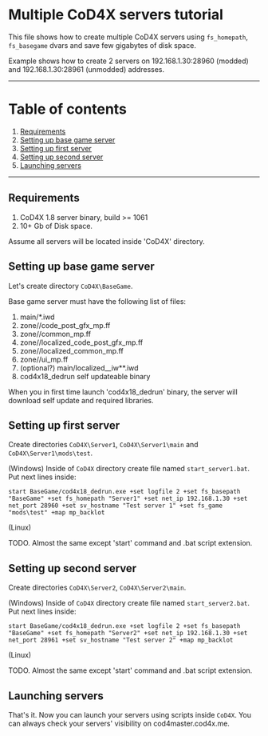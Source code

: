 # Multiple CoD4X servers tutorial

This file shows how to create multiple CoD4X servers using `fs_homepath`, `fs_basegame` dvars and save few gigabytes of disk space.

Example shows how to create 2 servers on 192.168.1.30:28960 (modded) and 192.168.1.30:28961 (unmodded) addresses.

---

# Table of contents

1. [Requirements](#)
2. [Setting up base game server](#)
3. [Setting up first server](#)
4. [Setting up second server](#)
5. [Launching servers](#)

---

## Requirements

1. CoD4X 1.8 server binary, build >= 1061
2. 10+ Gb of Disk space.

Assume all servers will be located inside 'CoD4X' directory.

## Setting up base game server

Let's create directory `CoD4X\BaseGame`.

Base game server must have the following list of files:
1. main/*.iwd
2. zone/<lang>/code_post_gfx_mp.ff
3. zone/<lang>/common_mp.ff
4. zone/<lang>/localized_code_post_gfx_mp.ff
5. zone/<lang>/localized_common_mp.ff
4. zone/<english>/ui_mp.ff
5. (optional?) main/localized_<lang>_iw**.iwd
6. cod4x18_dedrun self updateable binary

When you in first time launch 'cod4x18_dedrun' binary, the server will download self update and required libraries.

## Setting up first server

Create directories `CoD4X\Server1`, `CoD4X\Server1\main` and `CoD4X\Server1\mods\test`.

(Windows)
Inside of `CoD4X` directory create file named `start_server1.bat`. Put next lines inside:

```
start BaseGame/cod4x18_dedrun.exe +set logfile 2 +set fs_basepath "BaseGame" +set fs_homepath "Server1" +set net_ip 192.168.1.30 +set net_port 28960 +set sv_hostname "Test server 1" +set fs_game "mods\test" +map mp_backlot
```

(Linux)

TODO. Almost the same except 'start' command and .bat script extension.

## Setting up second server

Create directories `CoD4X\Server2`, `CoD4X\Server2\main`.

(Windows)
Inside of `CoD4X` directory create file named `start_server2.bat`. Put next lines inside:

```
start BaseGame/cod4x18_dedrun.exe +set logfile 2 +set fs_basepath "BaseGame" +set fs_homepath "Server2" +set net_ip 192.168.1.30 +set net_port 28961 +set sv_hostname "Test server 2" +map mp_backlot
```

(Linux)

TODO. Almost the same except 'start' command and .bat script extension.

## Launching servers

That's it. Now you can launch your servers using scripts inside `CoD4X`. You can always check your servers' visibility on cod4master.cod4x.me.